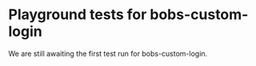 # Playground tests for bobs-custom-login
We are still awaiting the first test run for bobs-custom-login.
